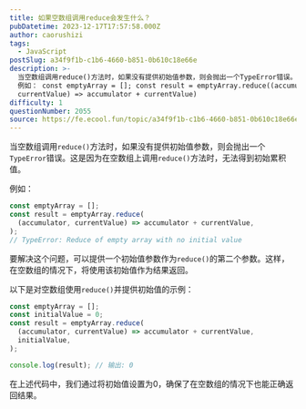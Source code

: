 ```yaml
---
title: 如果空数组调用reduce会发生什么？
pubDatetime: 2023-12-17T17:57:58.000Z
author: caorushizi
tags:
  - JavaScript
postSlug: a34f9f1b-c1b6-4660-b851-0b610c18e66e
description: >-
  当空数组调用reduce()方法时，如果没有提供初始值参数，则会抛出一个TypeError错误。这是因为在空数组上调用reduce()方法时，无法得到初始累积值。
  例如： const emptyArray = []; const result = emptyArray.reduce((accumulator,
  currentValue) => accumulator + currentValue)
difficulty: 1
questionNumber: 2055
source: https://fe.ecool.fun/topic/a34f9f1b-c1b6-4660-b851-0b610c18e66e
---
```


当空数组调用`reduce()`方法时，如果没有提供初始值参数，则会抛出一个`TypeError`错误。这是因为在空数组上调用`reduce()`方法时，无法得到初始累积值。

例如：

```javascript
const emptyArray = [];
const result = emptyArray.reduce(
  (accumulator, currentValue) => accumulator + currentValue,
);
// TypeError: Reduce of empty array with no initial value
```

要解决这个问题，可以提供一个初始值参数作为`reduce()`的第二个参数。这样，在空数组的情况下，将使用该初始值作为结果返回。

以下是对空数组使用`reduce()`并提供初始值的示例：

```javascript
const emptyArray = [];
const initialValue = 0;
const result = emptyArray.reduce(
  (accumulator, currentValue) => accumulator + currentValue,
  initialValue,
);

console.log(result); // 输出: 0
```

在上述代码中，我们通过将初始值设置为0，确保了在空数组的情况下也能正确返回结果。
